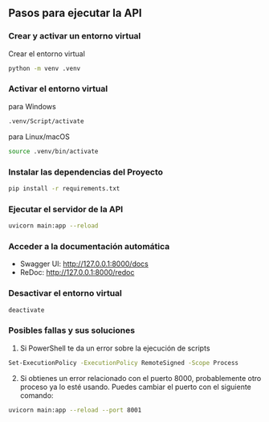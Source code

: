 ## Pasos para ejecutar la API

### Crear y activar un entorno virtual

Crear el entorno virtual

``` bash
python -m venv .venv
``` 

### Activar el entorno virtual

para Windows
``` bash
.venv/Script/activate
``` 

para Linux/macOS
``` bash
source .venv/bin/activate
``` 

### Instalar las dependencias del Proyecto

``` bash
pip install -r requirements.txt
``` 

### Ejecutar el servidor de la API

``` bash
uvicorn main:app --reload
``` 

### Acceder a la documentación automática

- Swagger UI: http://127.0.0.1:8000/docs
- ReDoc: http://127.0.0.1:8000/redoc

### Desactivar el entorno virtual

``` bash
deactivate
``` 

### Posibles fallas y sus soluciones

1. Si PowerShell te da un error sobre la ejecución de scripts

``` bash
Set-ExecutionPolicy -ExecutionPolicy RemoteSigned -Scope Process
``` 

2.  Si obtienes un error relacionado con el puerto 8000, probablemente otro proceso ya lo esté usando. Puedes cambiar el puerto con el siguiente comando:

``` bash
uvicorn main:app --reload --port 8001
``` 